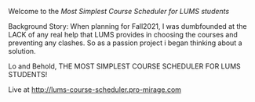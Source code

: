Welcome to the *Most Simplest Course Scheduler for LUMS students*

Background Story: When planning for Fall2021, I was dumbfounded at the LACK of any real help that LUMS provides in choosing the courses and preventing any clashes. So as a passion project i began thinking about a solution.

Lo and Behold, THE MOST SIMPLEST COURSE SCHEDULER FOR LUMS STUDENTS!

Live at http://lums-course-scheduler.pro-mirage.com

